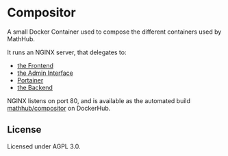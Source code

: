 # Compositor

A small Docker Container used to compose the different containers used by MathHub. 

It runs an NGINX server, that delegates to:
* [the Frontend](https://github.com/MathHubInfo/Frontend)
* [the Admin Interface](https://github.com/MathHubInfo/Admin)
* [Portainer](https://github.com/MathHubI)
* [the Backend](https://github.com/Uniformal/MMT)

NGINX listens on port 80, and is available as the automated build [mathhub/compositor](https://hub.docker.com/r/mathhub/compositor/) on DockerHub. 

## License

Licensed under AGPL 3.0. 